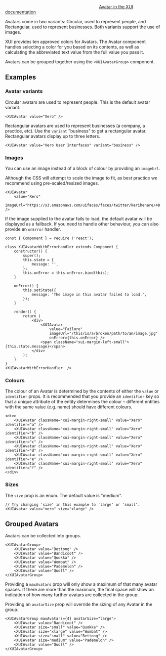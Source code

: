 <div class="xui-margin-vertical">
	<div>
		<svg focusable="false" class="xui-icon xui-icon-inline xui-icon-large xui-icon-color-blue"> <use xlink:href="#xui-icon-bookmark" role="presentation"/></svg>
		<span><a href="../section-avatars.html#avatars-1">Avatar in the XUI documentation</a></span>
	</div>
</div>

Avatars come in two variants: Circular, used to represent people, and Rectangular, used to represent businesses. Both variants support the use of images.

XUI provides ten approved colors for Avatars.
The Avatar component handles selecting a color for you based on its contents, as well as calculating the abbreviated text value from the full value you pass it.

Avatars can be grouped together using the `<XUIAvatarGroup>` component.


## Examples

### Avatar variants

Circular avatars are used to represent people. This is the default avatar variant.

```
<XUIAvatar value="Xero" />
```

Rectangular avatars are used to represent businesses (a company, a practice, etc). Use the `variant` "business" to get a rectangular avatar. Rectangular avatars display up to three letters.

```
<XUIAvatar value="Xero User Interfaces" variant="business" />
```

### Images

You can use an image instead of a block of colour by providing an `imageUrl`.

Although the CSS will attempt to scale the image to fit, as best practice we recommend using pre-scaled/resized images.

```
<XUIAvatar
	value="Xero"
	imageUrl="https://s3.amazonaws.com/uifaces/faces/twitter/kerihenare/48.jpg" />
```

If the image supplied to the avatar fails to load, the default avatar will be displayed as a fallback. If you need to handle other behaviour, you can also provide an `onError` handler.

```
const { Component } = require ('react');

class XUIAvatarWithErrorHandler extends Component {
	constructor() {
		super();
		this.state = {
			message: '',
		};
		this.onError = this.onError.bind(this);
	}

	onError() {
		this.setState({
			message: 'The image in this avatar failed to load.',
		});
	}

	render() {
		return (
			<div>
				<XUIAvatar
					value="Failure"
					imageUrl="/this/is/a/broken/path/to/an/image.jpg"
					onError={this.onError} />
				<span className="xui-margin-left-small">{this.state.message}</span>
			</div>
		);
	}
}
<XUIAvatarWithErrorHandler  />

```


### Colours

The colour of an Avatar is determined by the contents of either the `value` or `identifier` props. It is recommended that you provide an `identifier` key so that a unique attribute of the entity determines the colour – different entities with the same value (e.g. name) should have different colours.

```
<div>
	<XUIAvatar className="xui-margin-right-small" value="Xero" identifier="a" />
	<XUIAvatar className="xui-margin-right-small" value="Xero" identifier="b" />
	<XUIAvatar className="xui-margin-right-small" value="Xero" identifier="c" />
	<XUIAvatar className="xui-margin-right-small" value="Xero" identifier="d" />
	<XUIAvatar className="xui-margin-right-small" value="Xero" identifier="e" />
	<XUIAvatar className="xui-margin-right-small" value="Xero" identifier="f" />
</div>
```

### Sizes

The `size` prop is an enum. The default value is "medium".

```
// Try changing 'size' in this example to 'large' or 'small'.
<XUIAvatar value="xero" size="xlarge" />
```

## Grouped Avatars

Avatars can be collected into groups.

```
<XUIAvatarGroup>
	<XUIAvatar value="Bettong" />
	<XUIAvatar value="Bandicoot" />
	<XUIAvatar value="Quokka" />
	<XUIAvatar value="Wombat" />
	<XUIAvatar value="Pademelon" />
	<XUIAvatar value="Quoll" />
</XUIAvatarGroup>
```

Providing a `maxAvatars` prop will only show a maximum of that many avatar spaces. If there are more than the maximum, the final space will show an indication of how many further avatars are collected in the group.

Providing an `avatarSize` prop will override the sizing of any Avatar in the group.

```
<XUIAvatarGroup maxAvatars={4} avatarSize="large">
	<XUIAvatar value="Bandicoot" />
	<XUIAvatar size="small" value="Quokka" />
	<XUIAvatar size="xlarge" value="Wombat" />
	<XUIAvatar size="small" value="Bettong" />
	<XUIAvatar size="medium" value="Pademelon" />
	<XUIAvatar value="Quoll" />
</XUIAvatarGroup>
```
